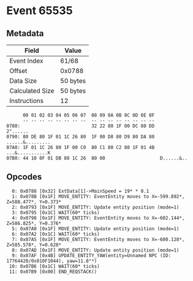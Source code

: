 # Event 65535

## Metadata

| Field           | Value    |
|-----------------|----------|
| Event Index     | 61/68    |
| Offset          | 0x0788   |
| Data Size       | 50 bytes |
| Calculated Size | 50 bytes |
| Instructions    | 12       |

```
      00 01 02 03 04 05 06 07  08 09 0A 0B 0C 0D 0E 0F
      -- -- -- -- -- -- -- --  -- -- -- -- -- -- -- --
0780:                          32 22 80 1F 00 DC 80 DD          2"......
0790: 80 DE 80 1F 01 1C 26 80  1F 00 D8 80 D9 80 DA 80  ......&.........
07A0: 1F 01 1C 26 80 1F 00 C0  80 C1 80 C2 80 1F 01 4B  ...&...........K
07B0: 44 10 0F 01 DB 80 1C 26  80 00                    D......&..      
```

## Opcodes

```
  0: 0x0788 [0x32] ExtData[1]->MainSpeed = 19* * 0.1
  1: 0x078B [0x1F] MOVE_ENTITY: EventEntity moves to X=-599.892*, Z=588.477*, Y=0.373*
  2: 0x0793 [0x1F] MOVE_ENTITY: Update entity position (mode=1)
  3: 0x0795 [0x1C] WAIT(60* ticks)
  4: 0x0798 [0x1F] MOVE_ENTITY: EventEntity moves to X=-602.144*, Z=586.825*, Y=0.376*
  5: 0x07A0 [0x1F] MOVE_ENTITY: Update entity position (mode=1)
  6: 0x07A2 [0x1C] WAIT(60* ticks)
  7: 0x07A5 [0x1F] MOVE_ENTITY: EventEntity moves to X=-600.128*, Z=585.578*, Y=0.628*
  8: 0x07AD [0x1F] MOVE_ENTITY: Update entity position (mode=1)
  9: 0x07AF [0x4B] UPDATE_ENTITY_YAW(entity=Unnamed NPC (ID: 17764420/0x010F1044), yaw=11.8°*)
 10: 0x07B6 [0x1C] WAIT(60* ticks)
 11: 0x07B9 [0x00] END_REQSTACK()
```
